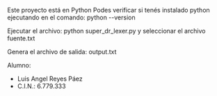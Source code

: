 Este proyecto está en Python
Podes verificar si tenés instalado python ejecutando en el comando: python --version

Ejecutar el archivo: python super_dr_lexer.py y seleccionar el archivo fuente.txt

Genera el archivo de salida: output.txt

Alumno:
 * Luis Angel Reyes Páez
 * C.I.N.: 6.779.333
